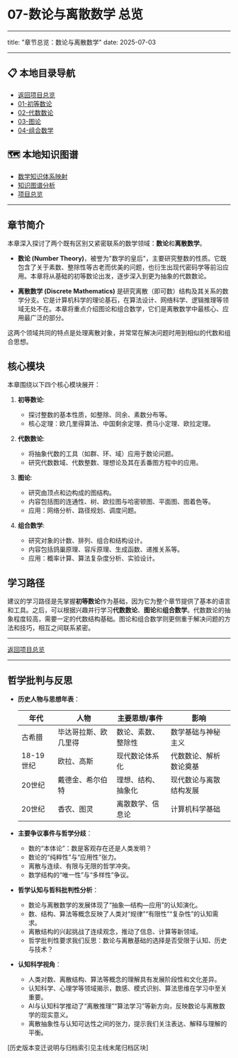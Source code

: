 # 07-数论与离散数学 总览

---

title: "章节总览：数论与离散数学"
date: 2025-07-03

---

## 📋 本地目录导航

- [返回项目总览](../09-项目总览/00-项目总览.md)
- [01-初等数论](./01-初等数论/00-模块总览.md)
- [02-代数数论](./02-代数数论/00-模块总览.md)
- [03-图论](./03-图论/00-模块总览.md)
- [04-组合数学](./04-组合数学/00-模块总览.md)

## 🗺️ 本地知识图谱

- [数学知识体系映射](../09-项目总览/05-Knowledge_Graphs_and_Mappings/数学知识体系映射.md)
- [知识图谱分析](../知识图谱分析.md)
- [项目总览](../09-项目总览/00-项目总览.md)

---

## 章节简介

本章深入探讨了两个既有区别又紧密联系的数学领域：**数论**和**离散数学**。

- **数论 (Number Theory)**，被誉为"数学的皇后"，主要研究整数的性质。它既包含了关于素数、整除性等古老而优美的问题，也衍生出现代密码学等前沿应用。本章将从基础的初等数论出发，逐步深入到更为抽象的代数数论。

- **离散数学 (Discrete Mathematics)** 是研究离散（即可数）结构及其关系的数学分支。它是计算机科学的理论基石，在算法设计、网络科学、逻辑推理等领域无处不在。本章将重点介绍图论和组合数学，它们是离散数学中最核心、应用最广泛的部分。

这两个领域共同的特点是处理离散对象，并常常在解决问题时用到相似的代数和组合思想。

## 核心模块

本章围绕以下四个核心模块展开：

1. **初等数论**:
    - 探讨整数的基本性质，如整除、同余、素数分布等。
    - 核心定理：欧几里得算法、中国剩余定理、费马小定理、欧拉定理。

2. **代数数论**:
    - 将抽象代数的工具（如群、环、域）应用于数论问题。
    - 研究代数数域、代数整数、理想论及其在丢番图方程中的应用。

3. **图论**:
    - 研究由顶点和边构成的图结构。
    - 内容包括图的连通性、树、欧拉图与哈密顿图、平面图、图着色等。
    - 应用：网络分析、路径规划、调度问题。

4. **组合数学**:
    - 研究对象的计数、排列、组合和结构设计。
    - 内容包括鸽巢原理、容斥原理、生成函数、递推关系等。
    - 应用：概率计算、算法复杂度分析、实验设计。

## 学习路径

建议的学习路径是先掌握**初等数论**作为基础，因为它为整个章节提供了基本的语言和工具。之后，可以根据兴趣并行学习**代数数论**、**图论**和**组合数学**。代数数论的抽象程度较高，需要一定的代数结构基础。图论和组合数学则更侧重于解决问题的方法和技巧，相互之间联系紧密。

---
[返回项目总览](../09-项目总览/00-项目总览.md)

---

## 哲学批判与反思

- **历史人物与思想年表**：

  | 年代 | 人物 | 主要思想/事件 | 影响 |
  |------|------|---------------|------|
  | 古希腊 | 毕达哥拉斯、欧几里得 | 数论、素数、整除性 | 数学基础与神秘主义 |
  | 18-19世纪 | 欧拉、高斯 | 现代数论体系化 | 代数数论、解析数论奠基 |
  | 20世纪 | 戴德金、希尔伯特 | 理想、结构、抽象化 | 现代数论与离散结构发展 |
  | 20世纪 | 香农、图灵 | 离散数学、信息论 | 计算机科学基础 |

- **主要争议事件与哲学分歧**：
  - 数的“本体论”：数是客观存在还是人类发明？
  - 数论的“纯粹性”与“应用性”张力。
  - 离散与连续、有限与无限的哲学冲突。
  - 数学结构的“唯一性”与“多样性”争议。

- **哲学认知与哲科批判性分析**：
  - 数论与离散数学的发展体现了“抽象—结构—应用”的认知演化。
  - 数、结构、算法等概念反映了人类对“规律”“有限性”“复杂性”的认知需求。
  - 离散结构的兴起挑战了连续观念，推动了信息、计算等新领域。
  - 哲学批判性要求我们反思：数论与离散基础的选择是否受限于认知、历史与技术？

- **认知科学视角**：
  - 人类对数、离散结构、算法等概念的理解具有发展阶段性和文化差异。
  - 认知科学、心理学等领域揭示，数感、模式识别、算法思维在学习中至关重要。
  - AI与认知科学推动了“离散推理”“算法学习”等新方向，反映数论与离散数学的现实意义。
  - 离散抽象性与认知可达性之间的张力，提示我们关注表达、解释与理解的平衡。

[历史版本变迁说明与归档索引见主线末尾归档区块]
